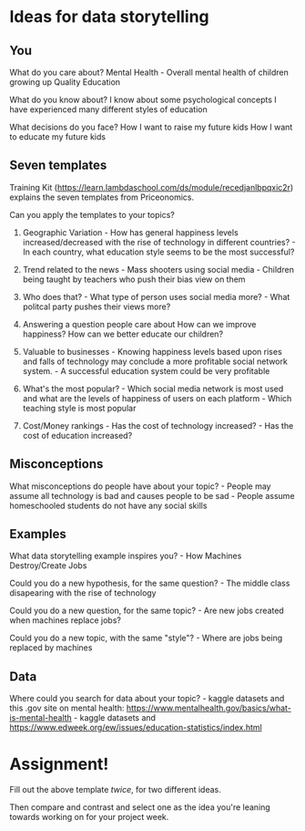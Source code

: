 # Ideas for data storytelling

## You

What do you care about?
Mental Health - Overall mental health of children growing up
Quality Education

What do you know about?
I know about some psychological concepts
I have experienced many different styles of education

What decisions do you face?
How I want to raise my future kids
How I want to educate my future kids

## Seven templates

Training Kit (https://learn.lambdaschool.com/ds/module/recedjanlbpqxic2r) explains the seven templates from Priceonomics.

Can you apply the templates to your topics? 

1. Geographic Variation - How has general happiness levels increased/decreased with the rise of technology in different countries?
                        - In each country, what education style seems to be the most successful? 

2. Trend related to the news - Mass shooters using social media
                             - Children being taught by teachers who push their bias view on them


3. Who does that? - What type of person uses social media more?
                  - What politcal party pushes their views more?


4. Answering a question people care about
    How can we improve happiness?
    How can we better educate our children?


5. Valuable to businesses - Knowing happiness levels based upon rises and falls of technology may conclude a more profitable social network system.
                          - A successful education system could be very profitable


6. What's the most popular? - Which social media network is most used and what are the levels of happiness of users on each platform
                            - Which teaching style is most popular
    
7. Cost/Money rankings - Has the cost of technology increased?
                       - Has the cost of education increased?
                       
## Misconceptions

What misconceptions do people have about your topic? - People may assume all technology is bad and causes people to be sad
                                                     - People assume homeschooled students do not have any social skills

## Examples

What data storytelling example inspires you? - How Machines Destroy/Create Jobs
                                             

Could you do a new hypothesis, for the same question? - The middle class disapearing with the rise of technology


Could you do a new question, for the same topic? - Are new jobs created when machines replace jobs?


Could you do a new topic, with the same "style"? - Where are jobs being replaced by machines


## Data

Where could you search for data about your topic? - kaggle datasets and this .gov site on mental health:                                                                                      https://www.mentalhealth.gov/basics/what-is-mental-health
                                                  - kaggle datasets and 
                                                     https://www.edweek.org/ew/issues/education-statistics/index.html
# Assignment!

Fill out the above template *twice*, for two different ideas.

Then compare and contrast and select one as the idea you're leaning towards
working on for your project week.
